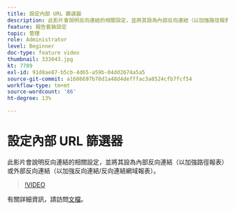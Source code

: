 ```yaml
---
title: 設定內部 URL 篩選器
description: 此影片會說明反向連結的相關設定，並將其設為內部反向連結（以加強路徑報表）或外部反向連結（以加強反向連結/反向連結網域報表）。
feature: 報告套裝設定
topic: 管理
role: Administrator
level: Beginner
doc-type: feature video
thumbnail: 333043.jpg
kt: 7709
exl-id: 91d8ae87-b5cb-4d65-a59b-04dd2674a5a5
source-git-commit: a1606697b78d1a48d4defffac3a8524cfb7fcf54
workflow-type: tm+mt
source-wordcount: '86'
ht-degree: 13%

---
```


# 設定內部 URL 篩選器

此影片會說明反向連結的相關設定，並將其設為內部反向連結（以加強路徑報表）或外部反向連結（以加強反向連結/反向連結網域報表）。

>[!VIDEO](https://video.tv.adobe.com/v/333043/?quality=12&learn=on)

有關詳細資訊，請訪問[文檔](https://experienceleague.adobe.com/docs/analytics/admin/admin-tools/internal-url-filter-admin.html)。
